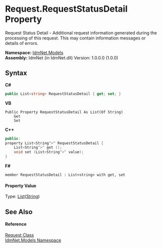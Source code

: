 # Request.RequestStatusDetail Property 
 

Request Status Detail - Additional request information generated during the processing of this request. This may contain information messages or details of errors.

**Namespace:**&nbsp;<a href="N_IdmNet_Models">IdmNet.Models</a><br />**Assembly:**&nbsp;IdmNet (in IdmNet.dll) Version: 1.0.0.0 (1.0.0)

## Syntax

**C#**<br />
``` C#
public List<string> RequestStatusDetail { get; set; }
```

**VB**<br />
``` VB
Public Property RequestStatusDetail As List(Of String)
	Get
	Set
```

**C++**<br />
``` C++
public:
property List<String^>^ RequestStatusDetail {
	List<String^>^ get ();
	void set (List<String^>^ value);
}
```

**F#**<br />
``` F#
member RequestStatusDetail : List<string> with get, set

```


#### Property Value
Type: <a href="http://msdn2.microsoft.com/en-us/library/6sh2ey19" target="_blank">List</a>(<a href="http://msdn2.microsoft.com/en-us/library/s1wwdcbf" target="_blank">String</a>)

## See Also


#### Reference
<a href="T_IdmNet_Models_Request">Request Class</a><br /><a href="N_IdmNet_Models">IdmNet.Models Namespace</a><br />
